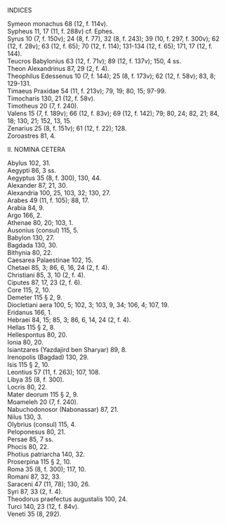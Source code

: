 INDICES

Symeon monachus 68 (12, f. 114v).  
Sypheus 11, 17 (11, f. 288v) cf. Ephes.  
Syrus 10 (7, f. 150v); 24 (8, f. 77), 32 (8, f. 243); 39 (10, f. 297, f. 300v); 62 (12, f. 28v); 63 (12, f. 65); 70 (12, f. 114); 131-134 (12, f. 65); 171, 17 (12, f. 144).  
Teucros Babylonius 63 (12, f. 71v); 89 (12, f. 137v); 150, 4 ss.  
Theon Alexandrinus 87, 29 (2, f. 4).  
Theophilus Edessenus 10 (7, f. 144); 25 (8, f. 173v); 62 (12, f. 58v); 83, 8; 129-131.  
Timaeus Praxidae 54 (11, f. 213v); 79, 19; 80, 15; 97-99.  
Timocharis 130, 21 (12, f. 58v).  
Timotheus 20 (7, f. 240).  
Valens 15 (7, f. 189v); 66 (12, f. 83v); 69 (12, f. 142); 79; 80, 24; 82, 21; 84, 18; 130, 21; 152, 13, 15.  
Zenarius 25 (8, f. 151v); 61 (12, f. 22); 128.  
Zoroastres 81, 4.  

II. NOMINA CETERA

Abylus 102, 31.  
Aegypti 86, 3 ss.  
Aegyptus 35 (8, f. 300), 130, 44.  
Alexander 87, 21, 30.  
Alexandria 100, 25, 103, 32; 130, 27.  
Arabes 49 (11, f. 105); 88, 17.  
Arabia 84, 9.  
Argo 166, 2.  
Athenae 80, 20; 103, 1.  
Ausonius (consul) 115, 5.  
Babylon 130, 27.  
Bagdada 130, 30.  
Bithynia 80, 22.  
Caesarea Palaestinae 102, 15.  
Chetaei 85, 3; 86, 6, 16, 24 (2, f. 4).  
Christiani 85, 3, 10 (2, f. 4).  
Ciputes 87, 17, 23 (2, f. 6).  
Core 115, 2, 10.  
Demeter 115 § 2, 9.  
Diocletiani aera 100, 5; 102, 3; 103, 9, 34; 106, 4; 107, 19.  
Eridanus 166, 1.  
Hebraei 84, 15; 85, 3; 86, 6, 14, 24 (2, f. 4).  
Hellas 115 § 2, 8.  
Hellespontus 80, 20.  
Ionia 80, 20.  
Isiantzares (Yazdajird ben Sharyar) 89, 8.  
Irenopolis (Bagdad) 130, 29.  
Isis 115 § 2, 10.  
Leontius 57 (11, f. 263); 107, 108.  
Libya 35 (8, f. 300).  
Locris 80, 22.  
Mater deorum 115 § 2, 9.  
Moameleh 20 (7, f. 240).  
Nabuchodonosor (Nabonassar) 87, 21.  
Nilus 130, 3.  
Olybrius (consul) 115, 4.  
Peloponesus 80, 21.  
Persae 85, 7 ss.  
Phocis 80, 22.  
Photius patriarcha 140, 32.  
Proserpina 115 § 2, 10.  
Roma 35 (8, f. 300); 117, 10.  
Romani 87, 32, 33.  
Saraceni 47 (11, 78); 130, 26.  
Syri 87, 33 (2, f. 4).  
Theodorus praefectus augustalis 100, 24.  
Turci 140, 23 (12, f. 84v).  
Veneti 35 (8, 292).